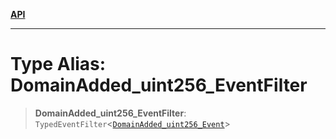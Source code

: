 [**API**](../../../README.md)

***

# Type Alias: DomainAdded\_uint256\_EventFilter

> **DomainAdded\_uint256\_EventFilter**: `TypedEventFilter`\<[`DomainAdded_uint256_Event`](DomainAdded_uint256_Event.md)\>

